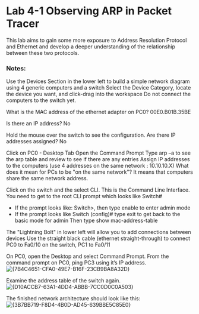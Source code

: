 # Lab 4-1 Observing ARP in Packet Tracer

This lab aims to gain some more exposure to Address Resolution Protocol and Ethernet and develop a deeper understanding of the relationship between these two protocols.

### Notes:
Use the Devices Section in the lower left to build a simple network diagram using 4 generic computers and a switch
Select the Device Category, locate the device you want, and click-drag into the workspace
Do not connect the computers to the switch yet.

What is the MAC address of the ethernet adapter on PC0? 00E0.B01B.35BE

Is there an IP address? No

Hold the mouse over the switch to see the configuration.
Are there IP addresses assigned? No

Click on PC0 - Desktop Tab
Open the Command Prompt 
Type arp  –a to  see the arp table and review to see if there are any entries
Assign IP addresses to the computers (use 4 addresses on the same network : 10.10.10.X) What does it mean for PCs to be "on the same network"? It means that computers share the same network address.

Click on the switch and the select CLI.   This is the Command Line Interface.   You need to get to the root CLI prompt which looks like Switch#
- If the prompt looks like:  Switch>,  then type enable to enter admin mode
- If the prompt looks like  Switch (config)#  type exit to get back to the basic mode for admin
Then type show mac-address-table

The "Lightning Bolt" in lower left will allow you to add connections between devices
Use the straight black cable (ethernet straight-through) to connect PC0 to Fa0/10 on the switch, PC1 to Fa0/11

On PC0, open the Desktop and select Command Prompt.
From the command prompt on PC0, ping PC3 using it’s IP address.
![{7B4C4651-CFA0-49E7-B16F-23CB9BA8A32D}](https://github.com/user-attachments/assets/a6deb8eb-f48f-480f-a234-8ded06b02880)


Examine the address table of the switch again.
![{D10ACCB7-63A1-4DD4-ABBB-7CC0D0C0A503}](https://github.com/user-attachments/assets/c691848d-bcd8-4ec9-a8d9-61dc0c1de83e)

The finished network architecture should look like this:
![{3B7BB719-F8D4-4B0D-AD45-639BBE5C85E0}](https://github.com/user-attachments/assets/07b9e9ef-01eb-41b6-8858-a4b1d1d67e5c)







